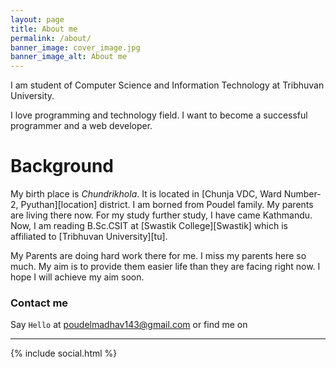 ```yaml
---
layout: page
title: About me
permalink: /about/
banner_image: cover_image.jpg
banner_image_alt: About me
---
```


I am student of Computer Science and Information Technology at Tribhuvan University.

I love programming and technology field. I want to become a successful programmer and a web developer.

<h1><strong>Background</strong><br/></h1>
My birth place is <em>Chundrikhola</em>. It is located in [Chunja VDC, Ward Number-2, Pyuthan][location] district. I am borned from Poudel family. My parents are living there now. For my study further study, I have came Kathmandu. Now, I am reading B.Sc.CSIT at [Swastik College][Swastik] which is affiliated to [Tribhuvan University][tu].

My Parents are doing hard work there for me. I miss my parents here so much. My aim is to provide them easier life than they are facing right now. I hope I will achieve my aim soon.

[Swastik]: http://swastikcollege.edu.np
[tu]: http://tribhuvan-university.edu.np
[location]: https://www.google.com.np/maps/place/Chuja/@28.088214,82.9459613,13z/data=!4m5!3m4!1s0x39964a4fad204e55:0x2f4bf7d35545521d!8m2!3d28.0783883!4d82.9662859?hl=en

### Contact me

Say `Hello` at poudelmadhav143@gmail.com or find
me on

---

{% include social.html %}